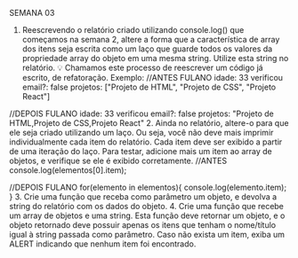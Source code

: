 SEMANA 03

1. Reescrevendo o relatório criado utilizando console.log() que começamos na semana 2, altere a forma que a característica de array dos itens seja escrita como um laço que guarde todos os valores da propriedade array do objeto em uma mesma string. Utilize esta string no relatório.
💡 Chamamos este processo de reescrever um código já escrito, de refatoração.
Exemplo:
//ANTES 
FULANO
idade: 33
verificou email?: false
projetos: ["Projeto de HTML", "Projeto de CSS", "Projeto React"] 

//DEPOIS
FULANO
idade: 33
verificou email?: false
projetos: "Projeto de HTML,Projeto de CSS,Projeto React" 
2. Ainda no relatório, altere-o para que ele seja criado utilizando um laço. Ou seja, você não deve mais imprimir individualmente cada item do relatório. Cada item deve ser exibido a partir de uma iteração do laço. Para testar, adicione mais um item ao array de objetos, e verifique se ele é exibido corretamente.
//ANTES 
console.log(elementos[0].item);

//DEPOIS
FULANO
for(elemento in elementos){
  console.log(elemento.item);
}
3. Crie uma função que receba como parâmetro um objeto, e devolva a string do relatório com os dados do objeto.
4. Crie uma função que recebe um array de objetos e uma string. Esta função deve retornar um objeto, e o objeto retornado deve possuir apenas os itens que tenham o nome/título igual à string passada como parâmetro. Caso não exista um item, exiba um ALERT indicando que nenhum item foi encontrado.